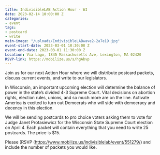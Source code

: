 ```yaml
---
title: IndivisibleLAB Action Hour - WI
date: 2023-02-14 10:00:00 Z
categories:
- event
tags:
- postcard
- write
main-image: "/uploads/IndivisibleLABwave2-2a7e19.jpg"
event-start-date: 2023-03-01 10:30:00 Z
event-end-date: 2023-03-01 11:30:00 Z
Location: Via Lago, 1845 Massachusetts Ave, Lexington, MA 02420
RSVP-link: https://mobilize.us/s/hgAbvp
---
```


Join us for our next Action Hour where we will distribute postcard packets, discuss current events, and write to our legislators.

In Wisconsin, an important upcoming election will determine the balance of power in the state’s divided 4-3 Supreme Court. Vital decisions on abortion rights, election rules, unions, and so much more are on the line. Activate America is excited to turn out Democrats who will side with democracy and decency in this election.

We will be sending postcards to pro choice voters asking them to vote for Judge Janet Protasiewicz for the Wisconsin State Supreme Court election on April 4. Each packet will contain everything that you need to write 25 postcards. The price is $15.
 

Please [RSVP (https://www.mobilize.us/indivisiblelab/event/551279/) and include the number of packets you would like.